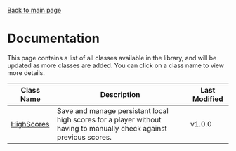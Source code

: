 [Back to main page](https://github.com/mlaikhram/Unity-Common-Scripts/blob/master)

# Documentation
This page contains a list of all classes available in the library, and will be updated as more classes are added. You can click on a class name to view more details.

Class Name | Description | Last Modified
-----------|-------------|--------------
[HighScores](https://github.com/mlaikhram/Unity-Common-Scripts/blob/master/Documentation~/Classes/HighScores.md) | Save and manage persistant local high scores for a player without having to manually check against previous scores. | v1.0.0

